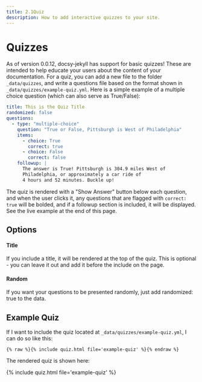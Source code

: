 ```yaml
---
title: 2.1Quiz
description: How to add interactive quizzes to your site.
---
```


# Quizzes

As of version 0.0.12, docsy-jekyll has support for basic quizzes! These are
intended to help educate your users about the content of your documentation.
For a quiz, you can add a new file to the folder `_data/quizzes`, and write a
questions file based on the format shown in `_data/quizzes/example-quiz.yml`.
Here is a simple example of a multiple choice question (which can also serve as
True/False):

```yaml
title: This is the Quiz Title
randomized: false
questions:
  - type: "multiple-choice"
    question: "True or False, Pittsburgh is West of Philadelphia"
    items:
      - choice: True
        correct: true
      - choice: False
        correct: false
    followup: |
      The answer is True! Pittsburgh is 304.9 miles West of 
      Philadelphia, or approximately a car ride of 
      4 hours and 52 minutes. Buckle up!
```

The quiz is rendered with a "Show Answer" button below each question, and when
the user clicks it, any questions that are flagged with `correct: true` will be
bolded, and if a followup section is included, it will be displayed.
See the live example at the end of this page.

## Options

#### Title

If you include a title, it will be rendered at the top of the quiz. This is
optional - you can leave it out and add it before the include on the page.

#### Random

If you want your questions to be presented randomly, just add randomized: true
to the data.

## Example Quiz

If I want to include the quiz located at `_data/quizzes/example-quiz.yml`, I
can do so like this:

```
{% raw %}{% include quiz.html file='example-quiz' %}{% endraw %}
```

The rendered quiz is shown here:

{% include quiz.html file='example-quiz' %}
